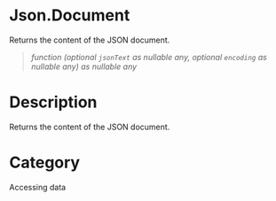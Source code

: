 ﻿# Json.Document
Returns the content of the JSON document.
> _function (optional <code>jsonText</code> as nullable any, optional <code>encoding</code> as nullable any) as nullable any_
# Description 
Returns the content of the JSON document.
# Category 
Accessing data
